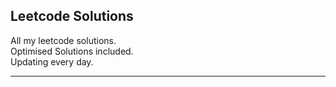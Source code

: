## Leetcode Solutions

<p>All my leetcode solutions.<br>
  Optimised Solutions included.<br>
  Updating every day.<br>
</p>

---------------------------------------------------------
